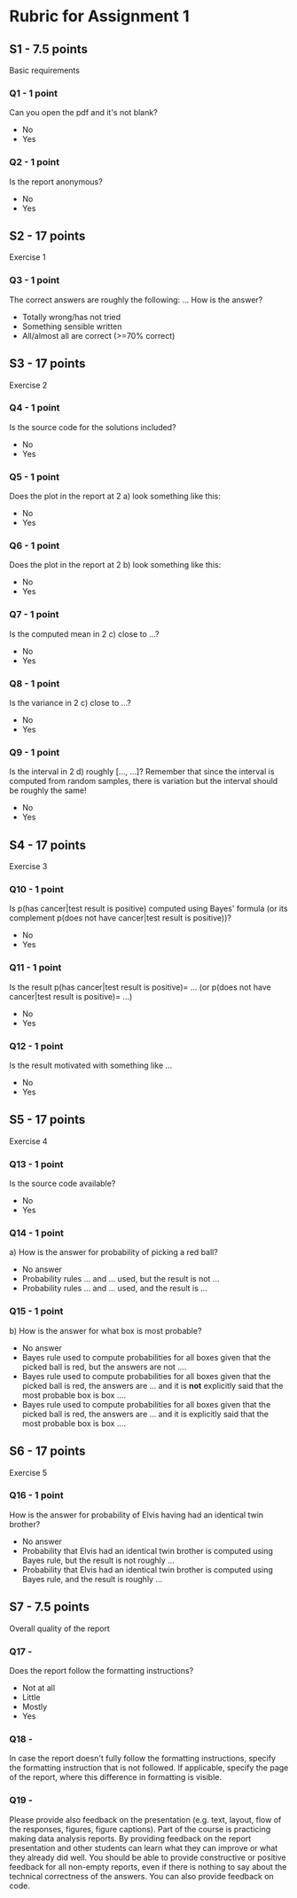 # Rubric for Assignment 1

## S1 - 7.5 points

Basic requirements

### Q1 - 1 point

Can you open the pdf and it's not blank?

- No
- Yes

### Q2 - 1 point

Is the report anonymous?

- No
- Yes

## S2 - 17 points

Exercise 1

### Q3 - 1 point

The correct answers are roughly the following:
...
How is the answer?

- Totally wrong/has not tried
- Something sensible written
- All/almost all are correct (>=70% correct)

## S3 - 17 points

Exercise 2

### Q4 - 1 point

Is the source code for the solutions included?

- No
- Yes

### Q5 - 1 point

Does the plot in the report at 2 a) look something like this:

- No
- Yes

### Q6 - 1 point

Does the plot in the report at 2 b) look something like this:

- No
- Yes

### Q7 - 1 point

Is the computed mean in 2 c) close to ...?

- No
- Yes

### Q8 - 1 point

Is the variance in 2 c) close to ...?

- No
- Yes


### Q9 - 1 point

Is the interval in 2 d) roughly [..., ...]? Remember that since the interval is computed from random samples, there is variation but the interval should be roughly the same!

- No
- Yes

## S4 - 17 points

Exercise 3

### Q10 - 1 point

Is p(has cancer|test result is positive) computed using Bayes' formula (or its complement p(does not have cancer|test result is positive))?

- No
- Yes

### Q11 - 1 point

Is the result p(has cancer|test result is positive)= ... (or p(does not have cancer|test result is positive)= ...)

- No
- Yes

### Q12 - 1 point

Is the result motivated with something like ...

- No
- Yes

## S5 - 17 points

Exercise 4

### Q13 - 1 point

Is the source code available?

- No
- Yes

### Q14 - 1 point

a) How is the answer for probability of picking a red ball?

- No answer
- Probability rules ... and ... used, but the result is not ...
- Probability rules ... and ... used, and the result is ...

### Q15 - 1 point

b) How is the answer for what box is most probable?

- No answer
- Bayes rule used to compute probabilities for all boxes given that the picked ball is red, but the answers are not ....
- Bayes rule used to compute probabilities for all boxes given that the picked ball is red, the answers are ... and it is **not** explicitly said that the most probable box is box ....
- Bayes rule used to compute probabilities for all boxes given that the picked ball is red, the answers are ... and it is explicitly said that the most probable box is box ....

## S6 - 17 points

Exercise 5

### Q16 - 1 point

How is the answer for probability of Elvis having had an identical twin brother?

- No answer
- Probability that Elvis had an identical twin brother is computed using Bayes rule, but the result is not roughly ...
- Probability that Elvis had an identical twin brother is computed using Bayes rule, and the result is roughly ...

## S7 - 7.5 points

Overall quality of the report

### Q17 -

Does the report follow the formatting instructions?

- Not at all
- Little
- Mostly
- Yes

### Q18 -

In case the report doesn't fully follow the formatting instructions, specify the formatting instruction that is not followed. If applicable, specify the page of the report, where this difference in formatting is visible.

### Q19 -

Please provide also feedback on the presentation (e.g. text, layout, flow of the responses, figures, figure captions). Part of the course is practicing making data analysis reports. By providing feedback on the report presentation and other students can learn what they can improve or what they already did well. You should be able to provide constructive or positive feedback for all non-empty reports, even if there is nothing to say about the technical correctness of the answers. You can also provide feedback on code.
